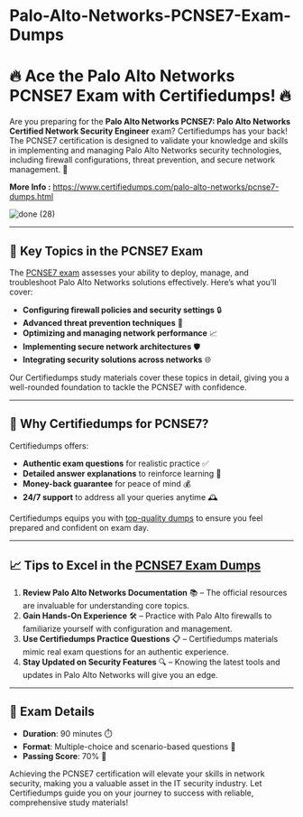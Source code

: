# Palo-Alto-Networks-PCNSE7-Exam-Dumps

# 🔥 Ace the Palo Alto Networks PCNSE7 Exam with Certifiedumps! 🔥

Are you preparing for the **Palo Alto Networks PCNSE7: Palo Alto Networks Certified Network Security Engineer** exam? Certifiedumps has your back! The PCNSE7 certification is designed to validate your knowledge and skills in implementing and managing Palo Alto Networks security technologies, including firewall configurations, threat prevention, and secure network management. 🌟

**More Info :** https://www.certifiedumps.com/palo-alto-networks/pcnse7-dumps.html

![done (28)](https://github.com/user-attachments/assets/15f460f9-f9e8-45e7-bd78-19cef91a15f1)

---

## 📝 Key Topics in the PCNSE7 Exam

The [PCNSE7 exam](https://www.certifiedumps.com/palo-alto-networks/pcnse7-dumps.html) assesses your ability to deploy, manage, and troubleshoot Palo Alto Networks solutions effectively. Here’s what you’ll cover:

- **Configuring firewall policies and security settings** 🔒
- **Advanced threat prevention techniques** 🐾
- **Optimizing and managing network performance** 📈
- **Implementing secure network architectures** 🛡️
- **Integrating security solutions across networks** 🌐

Our Certifiedumps study materials cover these topics in detail, giving you a well-rounded foundation to tackle the PCNSE7 with confidence.

---

## 🌟 Why Certifiedumps for PCNSE7?

Certifiedumps offers:

- **Authentic exam questions** for realistic practice ✅
- **Detailed answer explanations** to reinforce learning 📘
- **Money-back guarantee** for peace of mind 💰
- **24/7 support** to address all your queries anytime 🕰️

Certifiedumps equips you with [top-quality dumps](https://www.certifiedumps.com/palo-alto-networks/pcnse7-dumps.html) to ensure you feel prepared and confident on exam day.

---

## 📈 Tips to Excel in the [PCNSE7 Exam Dumps ](https://www.certifiedumps.com/palo-alto-networks/pcnse7-dumps.html)

1. **Review Palo Alto Networks Documentation** 📚 – The official resources are invaluable for understanding core topics.
2. **Gain Hands-On Experience** 🛠️ – Practice with Palo Alto firewalls to familiarize yourself with configuration and management.
3. **Use Certifiedumps Practice Questions** 📋 – Certifiedumps materials mimic real exam questions for an authentic experience.
4. **Stay Updated on Security Features** 🔍 – Knowing the latest tools and updates in Palo Alto Networks will give you an edge.

---

## 📅 Exam Details

- **Duration**: 90 minutes ⏱️
- **Format**: Multiple-choice and scenario-based questions 📄
- **Passing Score**: 70% 🎯

Achieving the PCNSE7 certification will elevate your skills in network security, making you a valuable asset in the IT security industry. Let Certifiedumps guide you on your journey to success with reliable, comprehensive study materials!
